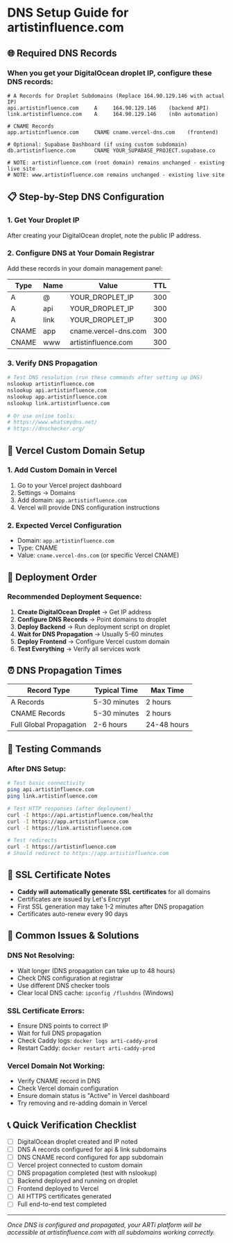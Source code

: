 # DNS Setup Guide for artistinfluence.com

## 🌐 **Required DNS Records**

### **When you get your DigitalOcean droplet IP, configure these DNS records:**

```dns
# A Records for Droplet Subdomains (Replace 164.90.129.146 with actual IP)
api.artistinfluence.com     A     164.90.129.146    (backend API)
link.artistinfluence.com    A     164.90.129.146    (n8n automation)

# CNAME Records
app.artistinfluence.com     CNAME cname.vercel-dns.com    (frontend)

# Optional: Supabase Dashboard (if using custom subdomain)
db.artistinfluence.com      CNAME YOUR_SUPABASE_PROJECT.supabase.co

# NOTE: artistinfluence.com (root domain) remains unchanged - existing live site
# NOTE: www.artistinfluence.com remains unchanged - existing live site
```

## 📋 **Step-by-Step DNS Configuration**

### **1. Get Your Droplet IP**
After creating your DigitalOcean droplet, note the public IP address.

### **2. Configure DNS at Your Domain Registrar**
Add these records in your domain management panel:

| Type | Name | Value | TTL |
|------|------|-------|-----|
| A | @ | YOUR_DROPLET_IP | 300 |
| A | api | YOUR_DROPLET_IP | 300 |
| A | link | YOUR_DROPLET_IP | 300 |
| CNAME | app | cname.vercel-dns.com | 300 |
| CNAME | www | artistinfluence.com | 300 |

### **3. Verify DNS Propagation**
```bash
# Test DNS resolution (run these commands after setting up DNS)
nslookup artistinfluence.com
nslookup api.artistinfluence.com
nslookup app.artistinfluence.com
nslookup link.artistinfluence.com

# Or use online tools:
# https://www.whatsmydns.net/
# https://dnschecker.org/
```

## 🔧 **Vercel Custom Domain Setup**

### **1. Add Custom Domain in Vercel**
1. Go to your Vercel project dashboard
2. Settings → Domains
3. Add domain: `app.artistinfluence.com`
4. Vercel will provide DNS configuration instructions

### **2. Expected Vercel Configuration**
- Domain: `app.artistinfluence.com`
- Type: CNAME
- Value: `cname.vercel-dns.com` (or specific Vercel CNAME)

## 🚀 **Deployment Order**

### **Recommended Deployment Sequence:**
1. **Create DigitalOcean Droplet** → Get IP address
2. **Configure DNS Records** → Point domains to droplet
3. **Deploy Backend** → Run deployment script on droplet
4. **Wait for DNS Propagation** → Usually 5-60 minutes
5. **Deploy Frontend** → Configure Vercel custom domain
6. **Test Everything** → Verify all services work

## ⏰ **DNS Propagation Times**

| Record Type | Typical Time | Max Time |
|-------------|--------------|----------|
| A Records | 5-30 minutes | 2 hours |
| CNAME Records | 5-30 minutes | 2 hours |
| Full Global Propagation | 2-6 hours | 24-48 hours |

## 🧪 **Testing Commands**

### **After DNS Setup:**
```bash
# Test basic connectivity
ping api.artistinfluence.com
ping link.artistinfluence.com

# Test HTTP responses (after deployment)
curl -I https://api.artistinfluence.com/healthz
curl -I https://app.artistinfluence.com
curl -I https://link.artistinfluence.com

# Test redirects
curl -I https://artistinfluence.com
# Should redirect to https://app.artistinfluence.com
```

## 🔐 **SSL Certificate Notes**

- **Caddy will automatically generate SSL certificates** for all domains
- Certificates are issued by Let's Encrypt
- First SSL generation may take 1-2 minutes after DNS propagation
- Certificates auto-renew every 90 days

## 🚨 **Common Issues & Solutions**

### **DNS Not Resolving:**
- Wait longer (DNS propagation can take up to 48 hours)
- Check DNS configuration at registrar
- Use different DNS checker tools
- Clear local DNS cache: `ipconfig /flushdns` (Windows)

### **SSL Certificate Errors:**
- Ensure DNS points to correct IP
- Wait for full DNS propagation
- Check Caddy logs: `docker logs arti-caddy-prod`
- Restart Caddy: `docker restart arti-caddy-prod`

### **Vercel Domain Not Working:**
- Verify CNAME record in DNS
- Check Vercel domain configuration
- Ensure domain status is "Active" in Vercel dashboard
- Try removing and re-adding domain in Vercel

## 📞 **Quick Verification Checklist**

- [ ] DigitalOcean droplet created and IP noted
- [ ] DNS A records configured for api & link subdomains
- [ ] DNS CNAME record configured for app subdomain
- [ ] Vercel project connected to custom domain
- [ ] DNS propagation completed (test with nslookup)
- [ ] Backend deployed and running on droplet
- [ ] Frontend deployed to Vercel
- [ ] All HTTPS certificates generated
- [ ] Full end-to-end test completed

---

*Once DNS is configured and propagated, your ARTi platform will be accessible at artistinfluence.com with all subdomains working correctly.*
